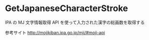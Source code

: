 # GetJapaneseCharacterStroke
IPA の MJ 文字情報取得 API を使って入力された漢字の総画数を取得する

参考サイト
http://mojikiban.ipa.go.jp/mji/#moji-api
